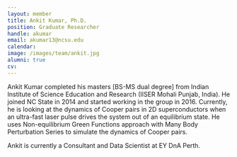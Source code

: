 ```yaml
---
layout: member
title: Ankit Kumar, Ph.D.
position: Graduate Researcher
handle: akumar
email: akumar13@ncsu.edu
calendar:
image: /images/team/ankit.jpg
alumni: true
cv:
---
```


Ankit Kumar completed his masters [BS-MS dual degree] from Indian Institute of Science Education and Research (IISER Mohali Punjab, India). He joined NC State in 2014 and started working in the group in 2016. Currently, he is looking at the dynamics of Cooper pairs in 2D superconductors when an ultra-fast laser pulse drives the system out of an equilibrium state. He uses Non-equilibrium Green Functions approach with Many Body Perturbation Series to simulate the dynamics of Cooper pairs.

Ankit is currently a Consultant and Data Scientist at EY DnA Perth.
